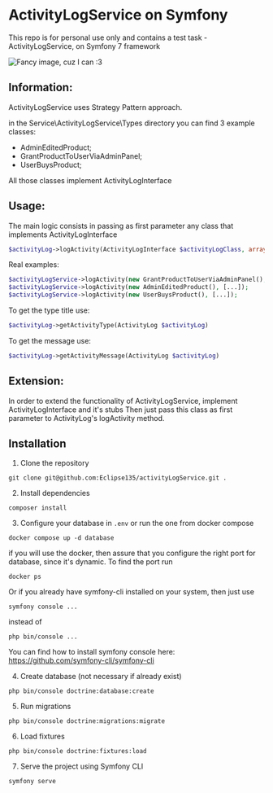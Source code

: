 # ActivityLogService on Symfony

This repo is for personal use only and contains a test task - ActivityLogService, on Symfony 7 framework

![Fancy image, cuz I can :3](https://i.imgur.com/u2Vmoe3.png)

## Information:
ActivityLogService uses Strategy Pattern approach.

in the Service\ActivityLogService\Types directory you can find 3 example classes:
- AdminEditedProduct;
- GrantProductToUserViaAdminPanel;
- UserBuysProduct;

All those classes implement ActivityLogInterface

## Usage:

The main logic consists in passing as first parameter any class that implements ActivityLogInterface
```php
$activityLog->logActivity(ActivityLogInterface $activityLogClass, array $data);
```

Real examples:
```php
$activityLogService->logActivity(new GrantProductToUserViaAdminPanel(), [...]);
$activityLogService->logActivity(new AdminEditedProduct(), [...]);
$activityLogService->logActivity(new UserBuysProduct(), [...]);
```

To get the type title use:
```php
$activityLog->getActivityType(ActivityLog $activityLog)
```

To get the message use:
```php
$activityLog->getActivityMessage(ActivityLog $activityLog)
```

## Extension:
In order to extend the functionality of ActivityLogService, implement ActivityLogInterface and it's stubs
Then just pass this class as first parameter to ActivityLog's logActivity method.


## Installation

1. Clone the repository
```
git clone git@github.com:Eclipse135/activityLogService.git .
```
2. Install dependencies
```
composer install
```
3. Configure your database in `.env` or run the one from docker compose
```
docker compose up -d database
```
if you will use the docker, then assure that you configure the right port for database, since it's dynamic.
To find the port run
```
docker ps
```
Or if you already have symfony-cli installed on your system, then just use 
```
symfony console ...
```
instead of
```
php bin/console ...
```

You can find how to install symfony console here:
https://github.com/symfony-cli/symfony-cli

4. Create database (not necessary if already exist)
```
php bin/console doctrine:database:create
```
5. Run migrations
```
php bin/console doctrine:migrations:migrate
```
6. Load fixtures
```
php bin/console doctrine:fixtures:load
```
7. Serve the project using Symfony CLI
```
symfony serve
```

